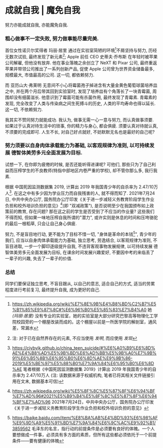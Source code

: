# 成就自我 | 魔免自我

努力亦能成就自我, 亦能魔免自我.

### 粗心做事不一定失败, 努力做事能尽量完美. 

首位女性诺贝尔奖得者 玛丽·居里 通过在实验室简陋的环境[^labOfSkłodowska-Curie]不屑坚持与努力, 历经无数次试验, 最终发现了新元素[^discoverOrInvent]; Apple 前任 CEO 史蒂夫·乔布斯 在年轻时被苹果公司解雇, 但他没有放弃. 他在事业落魄之余创立了 NeXT 和 Pixar 公司, 最终重返苹果并带领公司推出了一系列创新产品, 促使 Apple 公司曾为世界资金储备最多, 规模最大, 市值最高的公司. 这一切, 都依赖努力.

而 亚历山大·弗莱明 无意间不小心将霉菌孢子掉进含有大量金黄色葡萄球菌培养皿之中, 并在两个月后带其回到实验室时, 发现了培养皿有个角落长了一块青霉菌, 周围却没有细菌滋长. 他意识到了霉菌可能有杀菌作用, 最终发现了青霉素. 青霉素的发现, 完全改变了人类与传染病之间生死搏斗的历史, 人类的平均寿命也得以延长. 这一切, 不依赖努力.

我其实不赞同努力就能成功. 我认为, 做事无需一心一意与努力, 而认真做事须要. 如果过于认真对待生活中的琐事, 你的精力与身心, 都会俱疲. 须要认真对待就认真, 不须要的完成即可. 人生不长, 对自己好点就好, 不妨默默无名也是最好的自己呢?

### 努力须要以自身肉体承载能力为基础, 以客观规律为准则, 以可持续发展 德智体美劳多元全面发展为目标.

试想一下, 在你即为疲倦的时候, 是否还能听得进课呢? 可他们, 那些只为了自己利益而压榨学生的不良教师(特指中部地区内卷严重的学校), 却不管你那么多, 我行我素.

根据 中国死因监测数据集 2019, 计算出 2019 年我国青少年的自杀率为 2.47/10万人[^deathOfTeenages]. 在这之中有多少因为学业压力而自我残害的人, 就不得而知了. 2021年7月24日, 中共中央办公厅, 国务院办公厅印发《关于进一步减轻义务教育阶段学生作业负担和校外培训负担的意见》[^DoubleReducing]\(即 "双减政策"), 是否说明至少在我国颁布如上政策前的教育, 存在问题? 那在这之前的学生是否受到了不应当的作业量? 这些我们不得而知, 但如果一味地压榨自我所谓的"潜力", 或许实则是休息的时间和压垮骆驼的最后一根稻草, 只会让自己身心俱疲.

努力, 不是盲目地行动, 更不能为了目标不惜一切, "身体是革命的本钱[^S_1]", 青少年的我们, 应当以自身肉体承载能力为基础, 独立思考, 劳逸结合, 以客观规律为准则, 不盲目进取, 一步一个脚印逐级提升自我, 不违背客观事物发展规律, 以可持续发展 德智体美劳多元全面发展为目标, 在课余时间发展兴趣爱好, 不要因中考的来临丢了一辈子的兴趣, 失去了一辈子的价值.

### 总结
同学们要保证独立思考, 不盲目跟从, 以自己的意志, 适合自己的方式, 适当的劳累程度进行考前复习, 最终提升自我, 成为更好的自己.

[^labOfSkłodowska-Curie]: <https://zh.wikipedia.org/wiki/%E7%8E%9B%E4%B8%BD%C2%B7%E5%B1%85%E9%87%8C#%E6%96%B0%E5%85%83%E7%B4%A0> 她 *(玛丽·居里)* 没有专业的实验室，她的实验室是大部分研究巴黎高等物理化工学院校园旁的一个棚屋改装而成的。这个棚屋以前是一所医学院的解剖室，通风差，常漏水

[^discoverOrInvent]: 注: 对于已在自然界存在的元素, 不应当使用 *发明*, 而应使用 *发现*

[^deathOfTeenages]: <https://cjybyjk.github.io/china_teen_suicide/#%E6%A0%B9%E6%8D%AE%E4%B8%AD%E5%9B%BD%E6%AD%BB%E5%9B%A0%E7%9B%91%E6%B5%8B%E6%95%B0%E6%8D%AE%E9%9B%86-2019%E5%BE%97%E5%88%B0%E7%9A%84%E6%95%B0%E6%8D%AE> 笔者根据《中国死因监测数据集 2019》计算出 2019 年我国青少年的自杀率为 2.47/10万人 (注: 该数据来源于权威机构, 笔者已将其相关文件链接引用在文末, 数据基本可信)

[^DoubleReducing]: <https://zh.wikipedia.org/wiki/%E5%8F%8C%E5%87%8F%E6%94%BF%E7%AD%96#2021%E5%B9%B4%E5%8F%8C%E5%87%8F%E6%94%BF%E7%AD%96> 2021年7月24日，中共中央办公厅，国务院办公厅印发《关于进一步减轻义务教育阶段学生作业负担和校外培训负担的意见》

[^S_1]: <https://baike.baidu.com/item/%E8%BA%AB%E4%BD%93%E6%98%AF%E9%9D%A9%E5%91%BD%E7%9A%84%E6%9C%AC%E9%92%B1/3859562> 毛泽东的名言，指行动的前提条件是必须要有良好的体魄。一个人要想做成一件事，必须具有多方面的素质，但所有这些都必须依托于一个前提条件——要有健康的体魄
